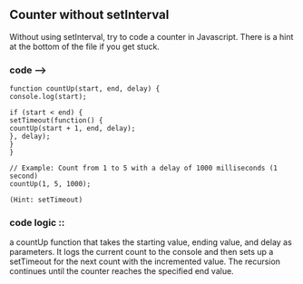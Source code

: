 ## Counter without setInterval

Without using setInterval, try to code a counter in Javascript. There is a hint at the bottom of the file if you get stuck.

### code -->

```
function countUp(start, end, delay) {
console.log(start);

if (start < end) {
setTimeout(function() {
countUp(start + 1, end, delay);
}, delay);
}
}

// Example: Count from 1 to 5 with a delay of 1000 milliseconds (1 second)
countUp(1, 5, 1000);

(Hint: setTimeout)

```

### code logic ::

a countUp function that takes the starting value, ending value, and delay as parameters. It logs the current count to the console and then sets up a setTimeout for the next count with the incremented value. The recursion continues until the counter reaches the specified end value.
